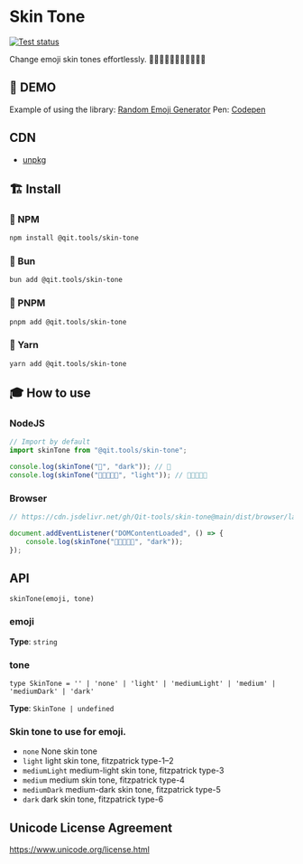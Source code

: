 # Skin Tone

[![Test status](https://github.com/Qit-tools/skin-tone/workflows/Node.js%20CI/badge.svg)](https://github.com/Qit-tools/skin-tone/actions/workflows/node.js.yml)

Change emoji skin tones effortlessly. 🧛🧛🏻🧛🏼🧛🏽🧛🏾🧛🏿 

## 👀 DEMO

Example of using the library: [Random Emoji Generator](https://qit.tools/generators/random-emoji/)
Pen: [Codepen](https://codepen.io/dejurin/pen/QWRwPXY)

## CDN

- [unpkg](https://unpkg.com/browse/@qit.tools/skin-tone/) 

## 🏗️ Install

### 🎉 NPM

```bash
npm install @qit.tools/skin-tone
```

### 🧁 Bun

```bash
bun add @qit.tools/skin-tone
```

### 🌟 PNPM

```bash
pnpm add @qit.tools/skin-tone
```

### 🧶 Yarn

```bash
yarn add @qit.tools/skin-tone
```

## 🎓 How to use

### NodeJS

```ts
// Import by default
import skinTone from "@qit.tools/skin-tone";

console.log(skinTone("🧁", "dark")); // 🧁
console.log(skinTone("🧑🏿‍🤝‍🧑🏿", "light")); // 🧑🏻‍🤝‍🧑🏻
```

### Browser

```js
// https://cdn.jsdelivr.net/gh/Qit-tools/skin-tone@main/dist/browser/latest.min.js

document.addEventListener("DOMContentLoaded", () => {
    console.log(skinTone("🧑🏻‍🤝‍🧑🏻", "dark"));
});
```

## API

`skinTone(emoji, tone)`

### emoji

**Type**: `string`

### tone

`type SkinTone = '' | 'none' | 'light' | 'mediumLight' | 'medium' | 'mediumDark' | 'dark'`

**Type**: `SkinTone | undefined`

### Skin tone to use for emoji.

- `none` None skin tone
- `light` light skin tone, fitzpatrick type-1–2
- `mediumLight` medium-light skin tone, fitzpatrick type-3
- `medium` medium skin tone, fitzpatrick type-4
- `mediumDark` medium-dark skin tone, fitzpatrick type-5
- `dark` dark skin tone, fitzpatrick type-6

## Unicode License Agreement

https://www.unicode.org/license.html